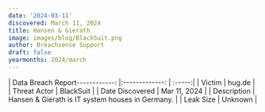 ```yaml
---
date: '2024-03-11'
discovered: March 11, 2024
title: Hansen & Gierath
image: images/blog/BlackSuit.png
author: Breachsense Support
draft: false
yearmonths: 2024/march
---
```


| Data Breach Report------------:     |:-------------:    | :-----:|
| Victim      | hug.de      | 
| Threat Actor      | BlackSuit      | 
| Date Discovered      | Mar 11, 2024      | 
| Description      | Hansen & Gierath is IT system houses in Germany.      | 
| Leak Size      | Unknown      | 

